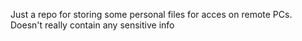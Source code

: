 Just a repo for storing some personal files for acces on remote PCs.  
Doesn't really contain any sensitive info